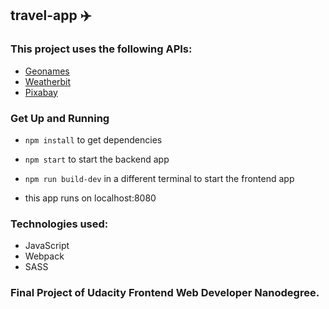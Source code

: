## travel-app :airplane:

### This project uses the following APIs:
- [Geonames](http://www.geonames.org/export/web-services.html)
- [Weatherbit](https://www.weatherbit.io/account/create)
- [Pixabay](https://pixabay.com/api/docs/)

### Get Up and Running
- ```npm install``` to get dependencies
- ```npm start``` to start the backend app
- ```npm run build-dev``` in a different terminal to start the frontend app

- this app runs on localhost:8080

### Technologies used:
* JavaScript
* Webpack
* SASS

### Final Project of Udacity Frontend Web Developer Nanodegree.

